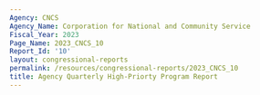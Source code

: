 ```yaml
---
Agency: CNCS
Agency_Name: Corporation for National and Community Service
Fiscal_Year: 2023
Page_Name: 2023_CNCS_10
Report_Id: '10'
layout: congressional-reports
permalink: /resources/congressional-reports/2023_CNCS_10
title: Agency Quarterly High-Priorty Program Report
---
```


